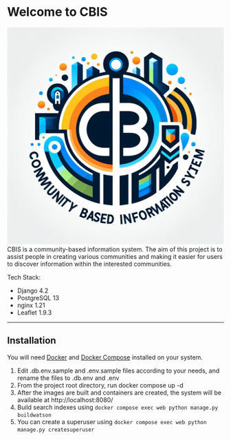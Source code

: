# Welcome to CBIS
![logo.jpeg](logo.jpeg)
CBIS is a community-based information system. The aim of this project is to assist people in creating various communities and making it easier for users to discover information within the interested communities.

Tech Stack:
- Django 4.2
- PostgreSQL 13
- nginx 1.21
- Leaflet 1.9.3

---
## Installation
You will need [Docker](https://docs.docker.com/get-docker/) and [Docker Compose](https://docs.docker.com/compose/install/) installed on your system. 

1. Edit .db.env.sample and .env.sample files according to your needs, and rename the files to .db.env and .env
2. From the project root directory, run docker compose up -d
3. After the images are built and containers are created, the system will be available at http://localhost:8080/
4. Build search indexes using `docker compose exec web python manage.py buildwatson`
5. You can create a superuser using `docker compose exec web python manage.py createsuperuser`